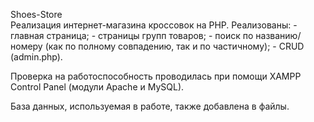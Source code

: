 Shoes-Store <br>
Реализация интернет-магазина кроссовок на PHP. Реализованы:
      - главная страница;
      - страницы групп товаров; 
      - поиск по названию/номеру (как по полному совпадению, так и по частичному);
      - CRUD (admin.php).


Проверка на работоспособность проводилась при помощи XAMPP Control Panel (модули Apache и MySQL).

База данных, используемая в работе, также добавлена в файлы.
